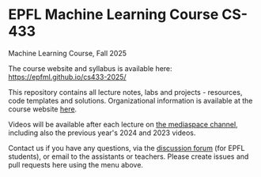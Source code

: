 # EPFL Machine Learning Course CS-433
Machine Learning Course, Fall 2025

The course website and syllabus is available here: https://epfml.github.io/cs433-2025/

This repository contains all lecture notes, labs and projects - resources, code templates and solutions.
Organizational information is available at the course website [here](https://epfml.github.io/cs433-2025/courseinfo/).

Videos will be available after each lecture on [the mediaspace channel](https://mediaspace.epfl.ch/channel/CS-433+Machine+learning/55647), including also the previous year's 2024 and 2023 videos.

Contact us if you have any questions, via the [discussion forum](https://edstem.org/eu/courses/2577/discussion/) (for EPFL students), or email to the assistants or teachers. Please create issues and pull requests here using the menu above.


